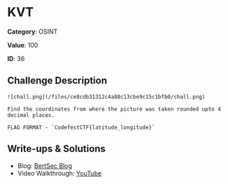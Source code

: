 # KVT
**Category**: OSINT

**Value**: 100

**ID**: 36

## Challenge Description
```
![chall.png](/files/ce8cdb31312c4a88c13cbe9c15c1bfb0/chall.png)

Find the coordinates from where the picture was taken rounded upto 4 decimal places.
 
FLAG FORMAT - `CodefestCTF{latitude_longitude}`
```

## Write-ups & Solutions
- Blog: [BertSec Blog](https://bertsec.com)
- Video Walkthrough: [YouTube](https://www.youtube.com/@BertSec)

